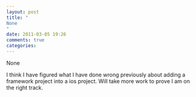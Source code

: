 ```yaml
---
layout: post
title: "
None
"
date: 2011-03-05 19:26
comments: true
categories: 
---
```


None


I think I have figured what I have done wrong previously about adding a framework project into a ios project. Will take more work to prove I am on the right track.

